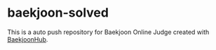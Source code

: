 # baekjoon-solved
This is a auto push repository for Baekjoon Online Judge created with [BaekjoonHub](https://github.com/BaekjoonHub/BaekjoonHub).

